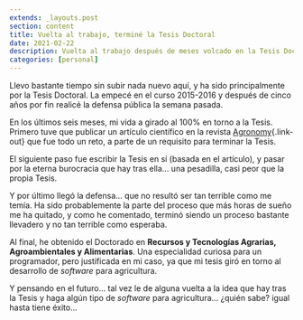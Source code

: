 ```yaml
---
extends: _layouts.post
section: content
title: Vuelta al trabajo, terminé la Tesis Doctoral
date: 2021-02-22
description: Vuelta al trabajo después de meses volcado en la Tesis Doctoral
categories: [personal]
---
```


Llevo bastante tiempo sin subir nada nuevo aquí, y ha sido principalmente por la Tesis Doctoral. La empecé en el curso 2015-2016 y después de cinco años por fin realicé la defensa pública la semana pasada.

En los últimos seis meses, mi vida a girado al 100% en torno a la Tesis. Primero tuve que publicar un artículo científico en la revista [Agronomy](https://www.mdpi.com/2073-4395/10/9/1352){.link-out} que fue todo un reto, a parte de un requisito para terminar la Tesis. 

El siguiente paso fue escribir la Tesis en sí (basada en el artículo), y pasar por la eterna burocracia que hay tras ella... una pesadilla, casi peor que la propia Tesis.

Y por último llegó la defensa... que no resultó ser tan terrible como me temía. Ha sido probablemente la parte del proceso que más horas de sueño me ha quitado, y como he comentado, terminó siendo un proceso bastante llevadero y no tan terrible como esperaba. 

Al final, he obtenido el Doctorado en **Recursos y Tecnologías Agrarias, Agroambientales y Alimentarias**. Una especialidad curiosa para un programador, pero justificada en mi caso, ya que mi tesis giró en torno al desarrollo de *software* para agricultura.

Y pensando en el futuro... tal vez le de alguna vuelta a la idea que hay tras la Tesis y haga algún tipo de *software* para agricultura... ¿quién sabe? igual hasta tiene éxito...
